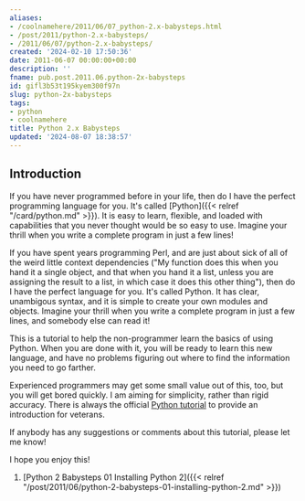 ```yaml
---
aliases:
- /coolnamehere/2011/06/07_python-2.x-babysteps.html
- /post/2011/python-2.x-babysteps/
- /2011/06/07/python-2.x-babysteps/
created: '2024-02-10 17:50:36'
date: 2011-06-07 00:00:00+00:00
description: ''
fname: pub.post.2011.06.python-2x-babysteps
id: gifl3b53t195kyem300f97n
slug: python-2x-babysteps
tags:
- python
- coolnamehere
title: Python 2.x Babysteps
updated: '2024-08-07 18:38:57'
---
```


## Introduction

If you have never programmed before in your life, then do I have the perfect programming language for you. It's called [Python]({{< relref "/card/python.md" >}}). It is easy to learn, flexible, and loaded with capabilities that you never thought would be so easy to use. Imagine your thrill when you write a complete program in just a few lines!

If you have spent years programming Perl, and are just about sick of all of the weird little context dependencies ("My function does this when you hand it a single object, and that when you hand it a list, unless you are assigning the result to a list, in which case it does this other thing"), then do I have the perfect language for you. It's called Python. It has clear, unambigous syntax, and it is simple to create your own modules and objects. Imagine your thrill when you write a complete program in just a few lines, and somebody else can read it!

This is a tutorial to help the non-programmer learn the basics of using Python. When you are done with it, you will be ready to learn this new language, and have no problems figuring out where to find the information you need to go farther.

[Python tutorial]: http://docs.python.org/tutorial

Experienced programmers may get some small value out of this, too, but you will get bored quickly. I am aiming for simplicity, rather than rigid accuracy. There is always the official [Python tutorial][] to provide an introduction for veterans.

If anybody has any suggestions or comments about this tutorial, please let me know!

I hope you enjoy this!

1. [Python 2 Babysteps 01 Installing Python 2]({{< relref "/post/2011/06/python-2-babysteps-01-installing-python-2.md" >}})